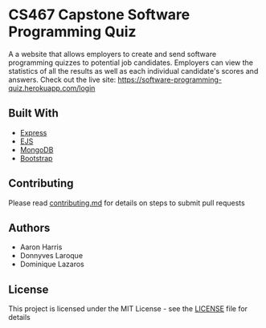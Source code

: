 # CS467 Capstone Software Programming Quiz  
A a website that allows employers to create and send software programming quizzes to potential job candidates. Employers can view the statistics of all the results 
as well as each individual candidate's scores and answers. 
Check out the live site: https://software-programming-quiz.herokuapp.com/login


## Built With
* [Express](https://github.com/expressjs/express)
* [EJS](https://github.com/mde/ejs)
* [MongoDB](https://github.com/mongodb/mongo)
* [Bootstrap](https://github.com/twbs/bootstrap)

## Contributing
Please read [contributing.md](contributing.md) for details on steps to submit pull requests

## Authors
* Aaron Harris
* Donnyves Laroque
* Dominique Lazaros

## License
This project is licensed under the MIT License - see the [LICENSE](LICENSE) file for details
